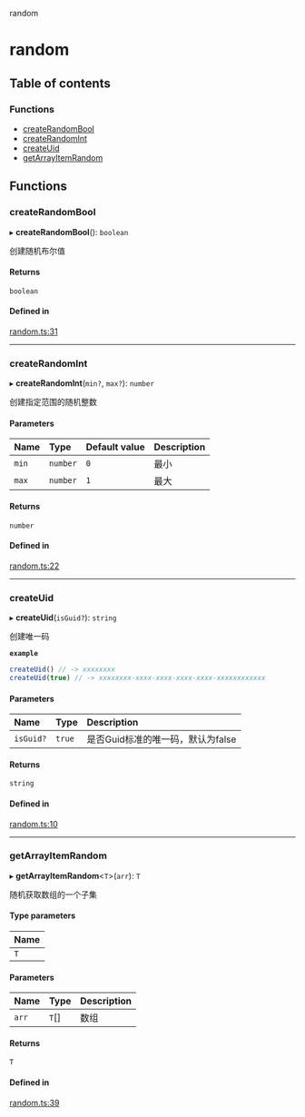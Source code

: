 random

# random

## Table of contents

### Functions

- [createRandomBool](README.md#createrandombool)
- [createRandomInt](README.md#createrandomint)
- [createUid](README.md#createuid)
- [getArrayItemRandom](README.md#getarrayitemrandom)

## Functions

### createRandomBool

▸ **createRandomBool**(): `boolean`

创建随机布尔值

#### Returns

`boolean`

#### Defined in

[random.ts:31](https://github.com/xizher/nhz-utils/blob/cf515b8/src/random/random.ts#L31)

___

### createRandomInt

▸ **createRandomInt**(`min?`, `max?`): `number`

创建指定范围的随机整数

#### Parameters

| Name | Type | Default value | Description |
| :------ | :------ | :------ | :------ |
| `min` | `number` | `0` | 最小 |
| `max` | `number` | `1` | 最大 |

#### Returns

`number`

#### Defined in

[random.ts:22](https://github.com/xizher/nhz-utils/blob/cf515b8/src/random/random.ts#L22)

___

### createUid

▸ **createUid**(`isGuid?`): `string`

创建唯一码

**`example`**
```js
createUid() // -> xxxxxxxx
createUid(true) // -> xxxxxxxx-xxxx-xxxx-xxxx-xxxx-xxxxxxxxxxxx
```

#### Parameters

| Name | Type | Description |
| :------ | :------ | :------ |
| `isGuid?` | ``true`` | 是否Guid标准的唯一码，默认为false |

#### Returns

`string`

#### Defined in

[random.ts:10](https://github.com/xizher/nhz-utils/blob/cf515b8/src/random/random.ts#L10)

___

### getArrayItemRandom

▸ **getArrayItemRandom**<`T`\>(`arr`): `T`

随机获取数组的一个子集

#### Type parameters

| Name |
| :------ |
| `T` |

#### Parameters

| Name | Type | Description |
| :------ | :------ | :------ |
| `arr` | `T`[] | 数组 |

#### Returns

`T`

#### Defined in

[random.ts:39](https://github.com/xizher/nhz-utils/blob/cf515b8/src/random/random.ts#L39)
